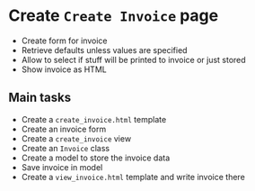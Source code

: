# Create `Create Invoice` page

- Create form for invoice
- Retrieve defaults unless values are specified
- Allow to select if stuff will be printed to invoice or just stored
- Show invoice as HTML

## Main tasks

- Create a `create_invoice.html` template
- Create an invoice form
- Create a `create_invoice` view
- Create an `Invoice` class
- Create a model to store the invoice data
- Save invoice in model
- Create a `view_invoice.html` template and write invoice there
